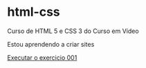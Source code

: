 # html-css
 Curso de HTML 5 e CSS 3 do Curso em Vídeo

 Estou aprendendo a criar sites


<a href= "https://jefersongodoy.github.io/html-css/exercicios/ex001/index">Executar o exercicio 001</a>